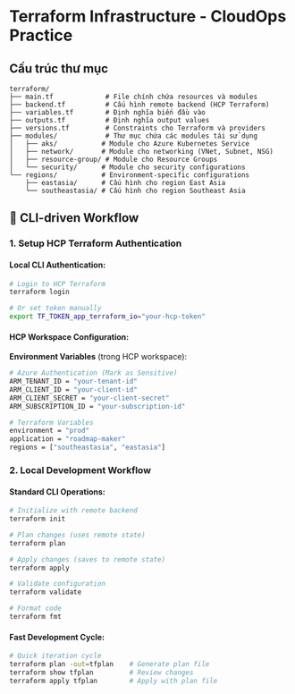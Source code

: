 # Terraform Infrastructure - CloudOps Practice

## Cấu trúc thư mục

```
terraform/
├── main.tf             # File chính chứa resources và modules
├── backend.tf          # Cấu hình remote backend (HCP Terraform)
├── variables.tf        # Định nghĩa biến đầu vào
├── outputs.tf          # Định nghĩa output values
├── versions.tf         # Constraints cho Terraform và providers
├── modules/            # Thư mục chứa các modules tái sử dụng
│   ├── aks/           # Module cho Azure Kubernetes Service
│   ├── network/       # Module cho networking (VNet, Subnet, NSG)
│   ├── resource-group/ # Module cho Resource Groups
│   └── security/      # Module cho security configurations
└── regions/           # Environment-specific configurations
    ├── eastasia/      # Cấu hình cho region East Asia
    └── southeastasia/ # Cấu hình cho region Southeast Asia
```

## 🚀 CLI-driven Workflow

### 1. Setup HCP Terraform Authentication

#### Local CLI Authentication:
```bash
# Login to HCP Terraform
terraform login

# Or set token manually
export TF_TOKEN_app_terraform_io="your-hcp-token"
```

#### HCP Workspace Configuration:
**Environment Variables** (trong HCP workspace):
```bash
# Azure Authentication (Mark as Sensitive)
ARM_TENANT_ID = "your-tenant-id"
ARM_CLIENT_ID = "your-client-id"  
ARM_CLIENT_SECRET = "your-client-secret"
ARM_SUBSCRIPTION_ID = "your-subscription-id"

# Terraform Variables
environment = "prod"
application = "roadmap-maker"
regions = ["southeastasia", "eastasia"]
```

### 2. Local Development Workflow

#### Standard CLI Operations:
```bash
# Initialize with remote backend
terraform init

# Plan changes (uses remote state)
terraform plan

# Apply changes (saves to remote state)
terraform apply

# Validate configuration
terraform validate

# Format code
terraform fmt
```

#### Fast Development Cycle:
```bash
# Quick iteration cycle
terraform plan -out=tfplan    # Generate plan file
terraform show tfplan         # Review changes
terraform apply tfplan        # Apply with plan file
```
